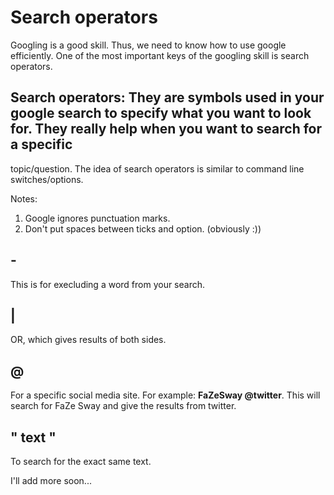 # Search operators

Googling is a good skill. Thus, we need to know how to use google efficiently. One of the most important keys of the googling skill is search operators.

## Search operators: They are symbols used in your google search to specify what you want to look for. They really help when you want to search for a specific
topic/question. The idea of search operators is similar to command line switches/options.

Notes:
1. Google ignores punctuation marks.
2. Don't put spaces between ticks and option. (obviously :))

## -

This is for execluding a word from your search.

## | 

OR, which gives results of both sides.

## @ 

For a specific social media site. For example: **FaZeSway @twitter**. This will search for FaZe Sway and give the results from 
twitter.

## " text "

To search for the exact same text.




I'll add more soon...
